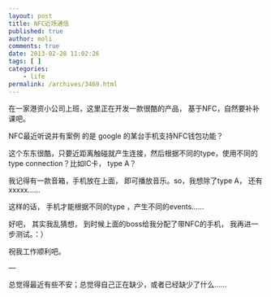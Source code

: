 ```yaml
---
layout: post
title: NFC近场通信
published: true
author: moli
comments: true
date: 2013-02-28 11:02:26
tags: [ ]
categories:
    - life
permalink: /archives/3469.html
---
```

[][1]

在一家港资小公司上班，这里正在开发一款很酷的产品， 基于NFC，自然要补补课吧。

NFC最近听说并有案例 的是 google 的某台手机支持NFC钱包功能？

这个东东很酷，只要近距离触碰就产生连接，然后根据不同的type，使用不同的type connection？比如IC卡， type A？

我记得有一款音箱，手机放在上面， 即可播放音乐。so，我想除了type A， 还有xxxxx……

这样的话， 手机才能根据不同的type ，产生不同的events……

好吧， 其实我乱猜想， 到时候上面的boss给我分配了带NFC的手机， 我再进一步测试。：）

祝我工作顺利吧。

&#8212;

总觉得最近有些不安；总觉得自己正在缺少，或者已经缺少了什么……

 [1]: http://img.huoxr.com/huoxr/2013/02/20110509031911392.png